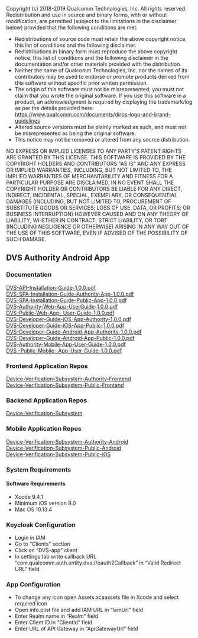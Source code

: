 Copyright (c) 2018-2019 Qualcomm Technologies, Inc.
All rights reserved.
Redistribution and use in source and binary forms, with or without modification, are permitted (subject to the limitations in the disclaimer below) provided that the following conditions are met:

   * Redistributions of source code must retain the above copyright notice, this list of conditions and the following disclaimer.
   * Redistributions in binary form must reproduce the above copyright notice, this list of conditions and the following disclaimer in the documentation and/or other materials provided with the distribution.
   * Neither the name of Qualcomm Technologies, Inc. nor the names of its contributors may be used to endorse or promote products derived from this software without specific prior written permission.
   * The origin of this software must not be misrepresented; you must not claim that you wrote the original software. If you use this software in a product, an acknowledgment is required by displaying the trademark/log as per the details provided here: https://www.qualcomm.com/documents/dirbs-logo-and-brand-guidelines
   * Altered source versions must be plainly marked as such, and must not be misrepresented as being the original software.
   * This notice may not be removed or altered from any source distribution.

NO EXPRESS OR IMPLIED LICENSES TO ANY PARTY'S PATENT RIGHTS ARE GRANTED BY THIS LICENSE. THIS SOFTWARE IS PROVIDED BY THE COPYRIGHT HOLDERS AND CONTRIBUTORS "AS IS" AND ANY EXPRESS OR IMPLIED WARRANTIES, INCLUDING, BUT NOT LIMITED TO, THE IMPLIED WARRANTIES OF MERCHANTABILITY AND FITNESS FOR A PARTICULAR PURPOSE ARE DISCLAIMED. IN NO EVENT SHALL THE COPYRIGHT HOLDER OR CONTRIBUTORS BE LIABLE FOR ANY DIRECT, INDIRECT, INCIDENTAL, SPECIAL, EXEMPLARY, OR CONSEQUENTIAL DAMAGES (INCLUDING, BUT NOT LIMITED TO, PROCUREMENT OF SUBSTITUTE GOODS OR SERVICES; LOSS OF USE, DATA, OR PROFITS; OR BUSINESS INTERRUPTION) HOWEVER CAUSED AND ON ANY THEORY OF LIABILITY, WHETHER IN CONTRACT, STRICT LIABILITY, OR TORT (INCLUDING NEGLIGENCE OR OTHERWISE) ARISING IN ANY WAY OUT OF THE USE OF THIS SOFTWARE, EVEN IF ADVISED OF THE POSSIBILITY OF SUCH DAMAGE.

## DVS Authority Android App

### Documentation

[DVS-API-Installation-Guide-1.0.0.pdf](https://github.com/dirbs/Documentation/blob/master/Device-Verification-Subsystem/DVS-API-Installation-Guide-1.0.0.pdf)<br />
[DVS-SPA-Installation-Guide-Authority-App-1.0.0.pdf](https://github.com/dirbs/Documentation/blob/master/Device-Verification-Subsystem/DVS-SPA-Installation-Guide-Authority-App-1.0.0.pdf)<br />
[DVS-SPA-Installation-Guide-Public-App-1.0.0.pdf](https://github.com/dirbs/Documentation/blob/master/Device-Verification-Subsystem/DVS-SPA-Installation-Guide-Public-App-1.0.0.pdf)<br />
[DVS-Authority-Web-App-UserGuide-1.0.0.pdf](https://github.com/dirbs/Documentation/blob/master/Device-Verification-Subsystem/DVS-Authority-Web-App-UserGuide-1.0.0.pdf)<br />
[DVS-Public-Web-App- User-Guide-1.0.0.pdf](https://github.com/dirbs/Documentation/blob/master/Device-Verification-Subsystem/DVS-Public-Web-App-%20User-Guide-1.0.0.pdf)<br />
[DVS-Developer-Guide-iOS-App-Authority-1.0.0.pdf](https://github.com/dirbs/Documentation/blob/master/Device-Verification-Subsystem/DVS-Developer-Guide-iOS-App-Authority-1.0.0.pdf)<br />
[DVS-Developer-Guide-iOS-App-Public-1.0.0.pdf](https://github.com/dirbs/Documentation/blob/master/Device-Verification-Subsystem/DVS-Developer-Guide-iOS-App-Public-1.0.0.pdf)<br />
[DVS-Developer-Guide-Android-App-Authority-1.0.0.pdf](https://github.com/dirbs/Documentation/blob/master/Device-Verification-Subsystem/DVS-Developer-Guide-Android-App-Authority-1.0.0.pdf)<br />
[DVS-Developer-Guide-Android-App-Public-1.0.0.pdf](https://github.com/dirbs/Documentation/blob/master/Device-Verification-Subsystem/DVS-Developer-Guide-Android-App-Public-1.0.0.pdf)<br />
[DVS-Authority-Mobile-App-User-Guide-1.0.0.pdf](https://github.com/dirbs/Documentation/blob/master/Device-Verification-Subsystem/DVS-Authority-Mobile-App-User-Guide-1.0.0.pdf)<br />
[DVS -Public-Mobile- App-User-Guide-1.0.0.pdf](https://github.com/dirbs/Documentation/blob/master/Device-Verification-Subsystem/DVS%20-Public-Mobile-%20App-User-Guide-1.0.0.pdf)<br />

### Frontend Application Repos

[Device-Verification-Subsystem-Authority-Frontend](https://github.com/dirbs/Device-Verification-Subsystem-Authority-Frontend)<br />
[Device-Verification-Subsystem-Public-Frontend](https://github.com/dirbs/Device-Verification-Subsystem-Public-Frontend)<br />

### Backend Application Repos

[Device-Verification-Subsystem](https://github.com/dirbs/Device-Verification-Subsystem)<br />

### Mobile Application Repos

[Device-Verification-Subsystem-Authority-Android](https://github.com/dirbs/Device-Verification-Subsystem-Authority-Android)<br />
[Device-Verification-Subsystem-Public-Android](https://github.com/dirbs/Device-Verification-Subsystem-Public-Android)<br />
[Device-Verification-Subsystem-Public-iOS](https://github.com/dirbs/Device-Verification-Subsystem-Public-iOS)<br />

###	System Requirements
####	Software Requirements
-	Xcode 9.4.1
-	Minimum iOS version 9.0
-	Mac OS 10.13.4

###	Keycloak Configuration
-	Login in IAM
-	Go to “Clients” section
-	Click on “DVS-app”  client
-	In settings tab write callback URL “com.qualcomm.auth.entity.dvs://oauth2Callback” in “Valid Redirect URL” field


###	App Configuration
-	To change any icon open Assets.xcaassets file in Xcode and select required icon
- Open info.plist file and add IAM URL in “IamUrl” field
-	Enter Realm name in “Realm” field
-	Enter Client ID in “ClientId” field
-	Enter URL of API Gateway in “ApiGatewayUrl” field

